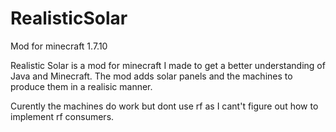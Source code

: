 # RealisticSolar
Mod for minecraft 1.7.10

Realistic Solar is a mod for minecraft I made to get a better understanding of Java and Minecraft.
The mod adds solar panels and the machines to produce them in a realisic manner.

Curently the machines do work but dont use rf as I cant't figure out how to implement rf consumers.
